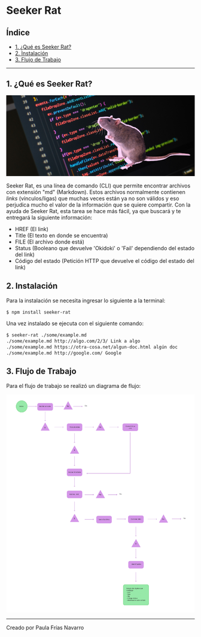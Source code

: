 # Seeker Rat

## Índice

* [1. ¿Qué es Seeker Rat?](#1-¿Qué-es-Seeker-Rat?)
* [2. Instalación](#2-Instalación)
* [3. Flujo de Trabajo](#3-Flujo-de-trabajo)
***

## 1. ¿Qué es Seeker Rat?

![portada](https://raw.githubusercontent.com/paupi-chill-e/SCL014-md-links/master/img/portada.jpg)

Seeker Rat, es una línea de comando (CLI) que permite encontrar archivos con extensión "md" (Markdown). Estos archivos normalmente contienen _links_ (vínculos/ligas) que muchas veces están ya no son válidos y eso perjudica mucho el valor de la información que se quiere compartir.
Con la ayuda de Seeker Rat, esta tarea se hace más fácil, ya que buscará y te entregará la siguiente información:
* HREF (El link)
* Title (El texto en donde se encuentra)
* FILE (El archivo donde está)
* Status (Booleano que devuelve 'Okidoki' o 'Fail' dependiendo del estado del link)
* Código del estado (Petición HTTP que devuelve el código del estado del link)

## 2. Instalación

Para la instalación se necesita ingresar lo siguiente a la terminal:

~~~
$ npm install seeker-rat 
~~~
Una vez instalado se ejecuta con el siguiente comando:

~~~
$ seeker-rat ./some/example.md
./some/example.md http://algo.com/2/3/ Link a algo
./some/example.md https://otra-cosa.net/algun-doc.html algún doc
./some/example.md http://google.com/ Google
~~~

## 3. Flujo de Trabajo

Para el flujo de trabajo se realizó un diagrama de flujo:

![diagrama](https://raw.githubusercontent.com/paupi-chill-e/SCL014-md-links/master/img/diagrama.png)


---
Creado por Paula Frías Navarro
